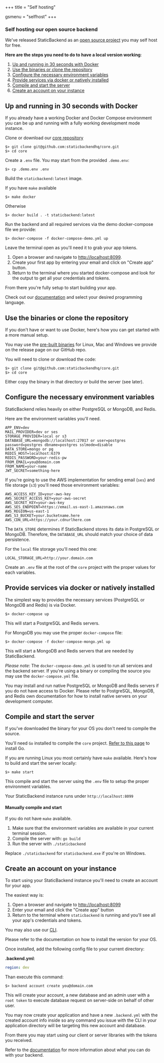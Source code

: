 +++
title			= "Self hosting"

gsmenu = "selfhost"
+++

### Self hosting our open source backend

We've released StaticBackend as an 
[open source project](https://github.com/staticbackendhq/core) you may self host 
for free.

**Here are the steps you need to do to have a local version working**:

1. [Up and running in 30 seconds with Docker](#up-and-running-in-30-seconds-with-docker)
2. [Use the binaries or clone the repository](#use-the-binaries-or-clone-the-repository)
3. [Configure the necessary environment variables](#configure-the-necessary-environment-variables)
4. [Provide services via docker or natively installed](#provide-services-via-docker-or-natively-installed)
5. [Compile and start the server](#compile-and-start-the-server)
6. [Create an account on your instance](#create-an-account-on-your-instance)


## Up and running in 30 seconds with Docker

If you already have a working Docker and Docker Compose environment you can be 
up and running with a fully working development mode instance.

Clone or download our [core repository](https://github.com/staticbackendhq/core)

```shell
$> git clone git@github.com:staticbackendhq/core.git
$> cd core
```

Create a `.env` file. You may start from the provided `.demo.env`:

```shell
$> cp .demo.env .env
```

Build the `staticbackend:latest` image.

If you have `make` available

```shell
$> make docker
```

Otherwise

```shell
$> docker build . -t staticbackend:latest
```

Run the backend and all required services via the demo docker-compose file we 
provide:

```shell
$> docker-compose -f docker-compose-demo.yml up
```

Leave the terminal open as you'll need it to grab your app tokens.

1. Open a browser and navigate to [http://localhost:8099](http://localhost:8099).
2. Create your first app by entering your email and click on "Create app" button.
3. Return to the terminal where you started docker-compose and look for the 
output to get all your credentials and tokens.

From there you're fully setup to start building your app.

Check out our [documentation](/docs) and select your desired programming 
language.

## Use the binaries or clone the repository

If you don't have or want to use Docker, here's how you can get started with a 
more manual setup.

You may use the 
[pre-built binaries](https://github.com/staticbackendhq/core/releases) for 
Linux, Mac and Windows we provide on the release page on our GitHub repo.

You will need to clone or download the code:

```shell
$> git clone git@github.com:staticbackendhq/core.git
$> cd core
```

Either copy the binary in that directory or build the server (see later).


## Configure the necessary environment variables

StaticBackend relies heavily on either PostgreSQL or MongoDB, and Redis. 

Here are the environment variables you'll need.

```
APP_ENV=dev
MAIL_PROVIDER=dev or ses
STORAGE_PROVIDER=local or s3
DATABASE_URL=mongodb://localhost:27017 or user=postgres password=postgres dbname=postgres sslmode=disable
DATA_STORE=mongo or pg
REDIS_HOST=localhost:6379
REDIS_PASSWORD=your-redis-pw
FROM_EMAIL=you@domain.com
FROM_NAME=your-name
JWT_SECRET=something-here
```

If you're going to use the AWS implementation for sending email (`ses`) and file 
storage (`s3`) you'll need those environment variables:

```
AWS_ACCESS_KEY_ID=your-aws-key
AWS_SECRET_ACCESS_KEY=your-aws-secret
AWS_SECRET_KEY=your-aws-key
AWS_SES_ENDPOINT=https://email.us-east-1.amazonaws.com
AWS_REGION=us-east-1
AWS_S3_BUCKET=your.bucketname.here
AWS_CDN_URL=https://your.cdnurlhere.com
```

The `DATA_STORE` determines if StaticBackend stores its data in PostgreSQL or 
MongoDB. Therefore, the `DATABASE_URL` should match your choice of data 
persistence.

For the `local` file storage you'll need this one:

```
LOCAL_STORAGE_URL=http://your.domain.com
```

Create an `.env` file at the root of the `core` project with the proper values 
for each variables.

## Provide services via docker or natively installed

The simplest way to provides the necessary services (PostgreSQL or MongoDB and 
Redis) is via Docker.

```shell
$> docker-compose up
```

This will start a PostgreSQL and Redis servers.

For MongoDB you may use the proper `docker-compose` file:

```shell
$> docker-compose -f docker-compose-mongo.yml up
```

This will start a MongoDB and Redis servers that are needed by StaticBackend.

_Please note_: The `docker-compose-demo.yml` is used to run all services and 
the backend server. If you're using a binary or compiling the source you 
may use the `docker-compose.yml` file.


You may install and run native PostgreSQL or MongoDB and Redis servers if you 
do not have access to Docker. Please refer to PostgreSQL, MongoDB, and Redis 
own documentation for how to install native servers on your development computer.

## Compile and start the server

If you've downloaded the binary for your OS you don't need to compile the source.

You'll need `Go` installed to compile the `core` project. 
[Refer to this page](https://golang.org/doc/install) to install Go.

If you are running Linux you most certainly have `make` available. Here's how 
to build and start the server locally:

```shell
$> make start
```

This compile and start the server using the `.env` file to setup the proper 
environment variables.

Your StaticBackend instance runs under `http://localhost:8099`

#### Manually compile and start

If you do not have `make` available.

1. Make sure that the environment variables are available in your current terminal session.
2. Compile the server with: `go build`
3. Run the server with `./staticbackend`

Replace `./staticbackend` for `staticbackend.exe` if you're on Windows.

## Create an account on your instance

To start using your StaticBackend instance you'll need to create an account 
for your app.

The easiest way is:

1. Open a browser and navigate to [http://localhost:8099](http://localhost:8099)
2. Enter your email and click the "Create app" button
3. Return to the terminal where `staticbackend` is running and you'll see all 
your app's credentials and tokens.

You may also use our [CLI](/getting-started/cli).

Please refer to the documentation on how to install the version for your OS.

Once installed, add the following config file to your current directory:

**.backend.yml**:

```yml
region: dev
```

Than execute this command:

```shell
$> backend account create you@domain.com
```

This will create your account, a new database and an admin user with a 
`root token` to execute database request on server-side on behalf of other user.

You may now create your application and have a new `.backend.yml` with the 
created account info inside so any command you issue with the CLI in your 
application directory will be targeting this new account and database.

From there you may start using our client or server libraries with the tokens 
you received.

Refer to the [documentation](/docs) for more information about what 
you can do with your backend.